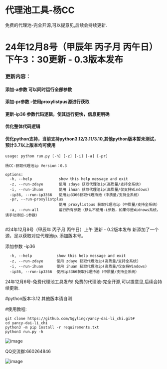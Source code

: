 # 代理池工具-杨CC

免费的代理池-完全开源,可以提意见,后续会持续更新.


# 24年12月8号（甲辰年 丙子月 丙午日）下午3：30更新 - 0.3版本发布

### 更新内容：
#### 添加-a参数 可以同时运行全部参数
#### 添加-pr参数 -使用proxylistpus源进行获取
#### 更新-ip36 参数代码逻辑，使其运行更快，信息更明确
#### 优化整体代码逻辑
#### 优化python支持，当前支持python3.12/3.11/3.10,其他python版本暂未测试，预计3.7以上版本均可使用


```
usage: python run.py [-h] [-z] [-i] [-a] [-pr]

杨CC-获取代理池ip Version：0.3

options:
  -h, --help            show this help message and exit
  -z, --run-zdaye       使用 zdaye 获取代理池ip(高质量/支持全系统)
  -i, --run-ihuan       使用 ihuan 获取代理池ip(高质量/仅支持Windows)
  -ip36, --run-ip3366   使用ip3366获取代理持池（中质量/支持全系统）
  -pr, --run-proxylistplus
                        使用 proxylistpus 获取代理池ip（中质量/支持全系统）
  -a, --run-all         运行所有参数（默认不使用-i参数，如果你是Widnows系统，请手动添加-i参数）


```


#24年12月8号（甲辰年 丙子月 丙午日）上午 更新 - 0.2版本发布
新添加了一个源，足以获取对应代理池ip.
添加版本号。

添加参数 -ip36
```
  -h, --help           show this help message and exit
  -z, --run-zdaye      使用 zdaye 获取代理池ip(高质量/支持全系统)
  -i, --run-ihuan      使用 ihuan 获取代理池ip(高质量/仅支持Windows)
  -ip36, --run-ip3366  使用ip3366获取代理持池（中质量/支持全系统）

```

24年12月6号-免费代理池工具发布!
免费的代理池-完全开源,可以提意见,后续会持续更新.

#python版本:3.12 其他版本请自测

#使用教程:

```
git clone https://github.com/Sgyling/yancy-dai-li_chi.git#
cd yancy-dai-li_chi
python3 -m pip install -r requirements.txt
python3 run.py -h 
```





![image](https://github.com/user-attachments/assets/cbb8ee9e-eb96-4bfe-8ebd-0e068b45ef9a)

QQ交流群:660264846

![image](https://github.com/user-attachments/assets/aa6099f8-d09d-4a93-b781-30ce705499cd)
